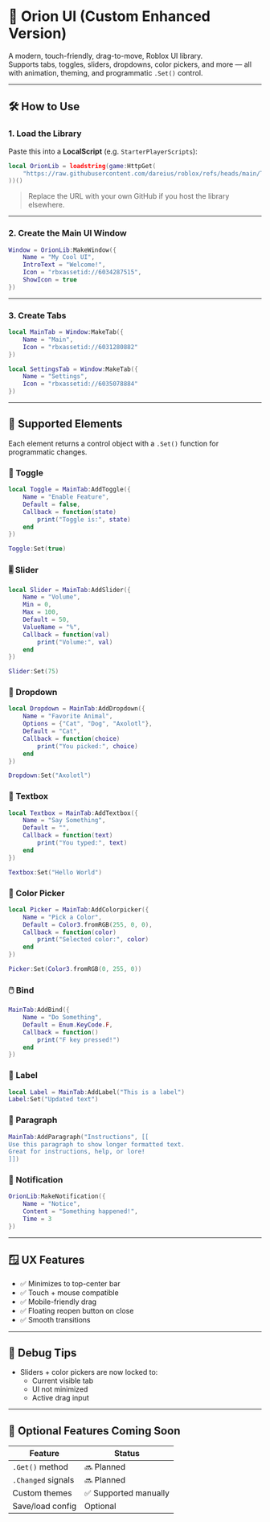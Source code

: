 
# 🌌 Orion UI (Custom Enhanced Version)

A modern, touch-friendly, drag-to-move, Roblox UI library.  
Supports tabs, toggles, sliders, dropdowns, color pickers, and more — all with animation, theming, and programmatic `.Set()` control.

---

## 🛠️ How to Use

### 1. Load the Library

Paste this into a **LocalScript** (e.g. `StarterPlayerScripts`):

```lua
local OrionLib = loadstring(game:HttpGet(
    "https://raw.githubusercontent.com/dareius/roblox/refs/heads/main/Test.lua"
))()
```

> Replace the URL with your own GitHub if you host the library elsewhere.

---

### 2. Create the Main UI Window

```lua
Window = OrionLib:MakeWindow({
    Name = "My Cool UI",
    IntroText = "Welcome!",
    Icon = "rbxassetid://6034287515",
    ShowIcon = true
})
```

---

### 3. Create Tabs

```lua
local MainTab = Window:MakeTab({
    Name = "Main",
    Icon = "rbxassetid://6031280882"
})

local SettingsTab = Window:MakeTab({
    Name = "Settings",
    Icon = "rbxassetid://6035078884"
})
```

---

## 🧩 Supported Elements

Each element returns a control object with a `.Set()` function for programmatic changes.

### 🔘 Toggle

```lua
local Toggle = MainTab:AddToggle({
    Name = "Enable Feature",
    Default = false,
    Callback = function(state)
        print("Toggle is:", state)
    end
})

Toggle:Set(true)
```

### 🎚️ Slider

```lua
local Slider = MainTab:AddSlider({
    Name = "Volume",
    Min = 0,
    Max = 100,
    Default = 50,
    ValueName = "%",
    Callback = function(val)
        print("Volume:", val)
    end
})

Slider:Set(75)
```

### 🔽 Dropdown

```lua
local Dropdown = MainTab:AddDropdown({
    Name = "Favorite Animal",
    Options = {"Cat", "Dog", "Axolotl"},
    Default = "Cat",
    Callback = function(choice)
        print("You picked:", choice)
    end
})

Dropdown:Set("Axolotl")
```

### 📝 Textbox

```lua
local Textbox = MainTab:AddTextbox({
    Name = "Say Something",
    Default = "",
    Callback = function(text)
        print("You typed:", text)
    end
})

Textbox:Set("Hello World")
```

### 🎨 Color Picker

```lua
local Picker = MainTab:AddColorpicker({
    Name = "Pick a Color",
    Default = Color3.fromRGB(255, 0, 0),
    Callback = function(color)
        print("Selected color:", color)
    end
})

Picker:Set(Color3.fromRGB(0, 255, 0))
```

### 🖱️ Bind

```lua
MainTab:AddBind({
    Name = "Do Something",
    Default = Enum.KeyCode.F,
    Callback = function()
        print("F key pressed!")
    end
})
```

### 📌 Label

```lua
local Label = MainTab:AddLabel("This is a label")
Label:Set("Updated text")
```

### 📎 Paragraph

```lua
MainTab:AddParagraph("Instructions", [[
Use this paragraph to show longer formatted text.
Great for instructions, help, or lore!
]])
```

### 🔔 Notification

```lua
OrionLib:MakeNotification({
    Name = "Notice",
    Content = "Something happened!",
    Time = 3
})
```

---

## 🪟 UX Features

- ✅ Minimizes to top-center bar
- ✅ Touch + mouse compatible
- ✅ Mobile-friendly drag
- ✅ Floating reopen button on close
- ✅ Smooth transitions

---

## 🧪 Debug Tips

- Sliders + color pickers are now locked to:
  - Current visible tab
  - UI not minimized
  - Active drag input

---

## 📁 Optional Features Coming Soon

| Feature         | Status   |
|----------------|----------|
| `.Get()` method | 🔜 Planned |
| `.Changed` signals | 🔜 Planned |
| Custom themes   | ✅ Supported manually |
| Save/load config | Optional |
